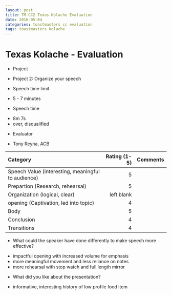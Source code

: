 ```yaml
---
layout: post
title: TM CC2 Texas Kolache Evaluation
date: 2016-05-04
categories: toastmasters cc evaluation
tags: toastmasters kolache
---
```


# Texas Kolache - Evaluation

* Project
 - Project 2: Organize your speech
* Speech time limit
 - 5 - 7 minutes
* Speech time
 - 8m 7s
 - over, disqualified
* Evaluator
 - Tony Reyna, ACB


| Category | Rating (1-5) | Comments |
|:-------- | ------------:| -------- |
|Speech Value (interesting, meaningful to audience) | 5 | |
|Prepartion (Research, rehearsal) | 5 | |
|Organization (logical, clear) | left blank | |
|opening (Captivation, led into topic) | 4 | |
|Body | 5 | |
|Conclusion | 4 | |
|Transitions | 4 | |


* What could the speaker have done differently to make speech more effective?
 - impactful opening with increased volume for emphasis
 - more meaningful movement and less reliance on notes
 - more rehearsal with stop watch and full length mirror
 
 
* What did you like about the presentation?
 - informative, interesting history of low profile food item
